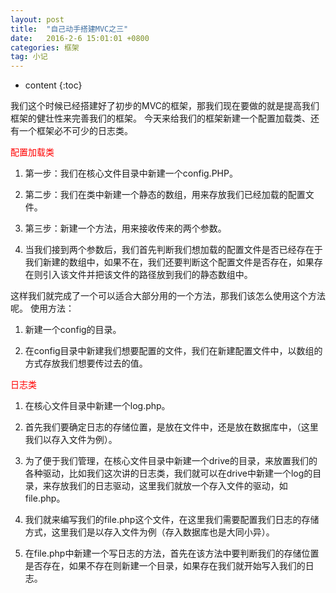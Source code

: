 ```yaml
---
layout: post
title:  "自己动手搭建MVC之三"
date:   2016-2-6 15:01:01 +0800
categories: 框架
tag: 小记
---
```


* content
{:toc}

我们这个时候已经搭建好了初步的MVC的框架，那我们现在要做的就是提高我们框架的健壮性来完善我们的框架。
今天来给我们的框架新建一个配置加载类、还有一个框架必不可少的日志类。

<font face="STCAIYUN" color='red'>配置加载类</font>

1.  第一步：我们在核心文件目录中新建一个config.PHP。
2.  第二步：我们在类中新建一个静态的数组，用来存放我们已经加载的配置文件。
3.  第三步：新建一个方法，用来接收传来的两个参数。
 
4.  当我们接到两个参数后，我们首先判断我们想加载的配置文件是否已经存在于我们新建的数组中，如果不在，我们还要判断这个配置文件是否存在，如果存在则引入该文件并把该文件的路径放到我们的静态数组中。
 
这样我们就完成了一个可以适合大部分用的一个方法，那我们该怎么使用这个方法呢。
使用方法：

1.  新建一个config的目录。
 
2.  在config目录中新建我们想要配置的文件，我们在新建配置文件中，以数组的方式存放我们想要传过去的值。
 
<font face="STCAIYUN" color='red'>日志类</font>

1.  在核心文件目录中新建一个log.php。
 
2.  首先我们要确定日志的存储位置，是放在文件中，还是放在数据库中，（这里我们以存入文件为例）。
 
3.  为了便于我们管理，在核心文件目录中新建一个drive的目录，来放置我们的各种驱动，比如我们这次讲的日志类，我们就可以在drive中新建一个log的目录，来存放我们的日志驱动，这里我们就放一个存入文件的驱动，如file.php。
 
4.  我们就来编写我们的file.php这个文件，在这里我们需要配置我们日志的存储方式，这里我们是以存入文件为例（存入数据库也是大同小异）。
 
5.  在file.php中新建一个写日志的方法，首先在该方法中要判断我们的存储位置是否存在，如果不存在则新建一个目录，如果存在我们就开始写入我们的日志。